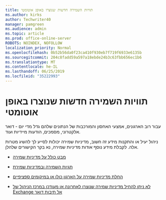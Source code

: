 ```yaml
---
title: תוויות השמירה חדשות שנוצרו באופן אוטומטי
ms.author: kirks
author: Techwriter40
manager: pamgreen
ms.audience: admin
ms.topic: article
ms.prod: office-online-server
ROBOTS: NOINDEX, NOFOLLOW
localization_priority: Normal
ms.openlocfilehash: 0b52b56da0f23ca410f930eb7f719f6933e6135b
ms.sourcegitcommit: 204c8fadd59a597a18ebde24b3c63fbb656ec1b6
ms.translationtype: MT
ms.contentlocale: he-IL
ms.lasthandoff: 06/25/2019
ms.locfileid: "35222993"
---
```

# <a name="new-retention-labels-created-automatically"></a>תוויות השמירה חדשות שנוצרו באופן אוטומטי

עבור רוב הארגונים, אמצעי האחסון והמורכבות של הנתונים שלהם גדל מדי יום - דואר אלקטרוני, מסמכים, הודעות מיידיות ועוד.

ניהול יעיל או והתקנות מידע זה חשוב, מדיניות שמירה יכולות לסייע לך להשיג מטרות אלה. לקבלת מידע נוסף אודות מדיניות שמירה, נא בקר הקישורים שלהלן.

- [מבט כולל על מדיניות שמירה](https://docs.microsoft.com/office365/securitycompliance/retention-policies)

- [תגיות השמירה ובמדיניות שמירת](https://docs.microsoft.com/exchange/security-and-compliance/messaging-records-management/retention-tags-and-policies)

- [החלת מדיניות שמירה על הארגון כולו או במיקומים ספציפיים](https://docs.microsoft.com/office365/securitycompliance/retention-policies#applying-a-retention-policy-to-an-entire-organization-or-specific-locations)

- [לא ניתן להחיל מדיניות שמירה שנוצרו לאחרונה או מעודכן במרכז הניהול של Exchange אל תיבות דואר](https://docs.microsoft.com/alchemyinsights/retention-policies-in-exchange-admin-center-not-working)

